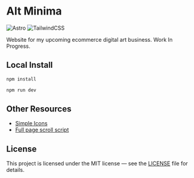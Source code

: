 # Alt Minima

![Astro](https://img.shields.io/badge/astro-ff5e00?style=for-the-badge&logo=astro&logoColor=white)
![TailwindCSS](https://img.shields.io/badge/tailwindcss-%2338B2AC.svg?style=for-the-badge&logo=tailwind-css&logoColor=white)

Website for my upcoming ecommerce digital art business. Work In Progress.

## Local Install

```bash
npm install
```

```bash
npm run dev
```

## Other Resources

-   [Simple Icons](https://simpleicons.org/)
-   [Full page scroll script](https://www.cssscript.com/cross-platform-smooth-one-page-scrolling-pure-javascript/)

## License

This project is licensed under the MIT license — see the [LICENSE](LICENSE) file for details.
